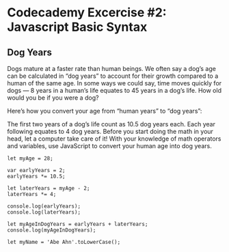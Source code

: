# Codecademy Excercise #2: Javascript Basic Syntax

## Dog Years
Dogs mature at a faster rate than human beings. We often say a dog’s age can be calculated in “dog years” to account for their growth compared to a human of the same age. In some ways we could say, time moves quickly for dogs — 8 years in a human’s life equates to 45 years in a dog’s life. How old would you be if you were a dog?

Here’s how you convert your age from “human years” to “dog years”:

The first two years of a dog’s life count as 10.5 dog years each.
Each year following equates to 4 dog years.
Before you start doing the math in your head, let a computer take care of it! With your knowledge of math operators and variables, use JavaScript to convert your human age into dog years.

```
let myAge = 28;

var earlyYears = 2;
earlyYears *= 10.5;

let laterYears = myAge - 2;
laterYears *= 4;

console.log(earlyYears);
console.log(laterYears);

let myAgeInDogYears = earlyYears + laterYears;
console.log(myAgeInDogYears);

let myName = 'Abe Ahn'.toLowerCase();
```
